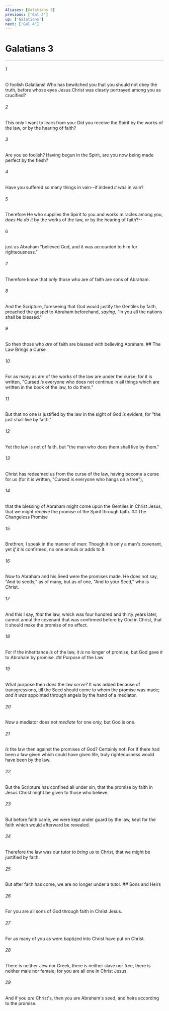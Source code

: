 ```yaml
---
Aliases: [Galatians 3]
previous: ['Gal 2']
up: ['Galatians']
next: ['Gal 4']
---
```

# Galatians 3

***


###### 1 
O foolish Galatians! Who has bewitched you that you should not obey the truth, before whose eyes Jesus Christ was clearly portrayed among you as crucified? 

###### 2 
This only I want to learn from you: Did you receive the Spirit by the works of the law, or by the hearing of faith? 

###### 3 
Are you so foolish? Having begun in the Spirit, are you now being made perfect by the flesh? 

###### 4 
Have you suffered so many things in vain--if indeed _it was_ in vain? 

###### 5 
Therefore He who supplies the Spirit to you and works miracles among you, _does He do it_ by the works of the law, or by the hearing of faith?-- 

###### 6 
just as Abraham "believed God, and it was accounted to him for righteousness." 

###### 7 
Therefore know that _only_ those who are of faith are sons of Abraham. 

###### 8 
And the Scripture, foreseeing that God would justify the Gentiles by faith, preached the gospel to Abraham beforehand, _saying,_ "In you all the nations shall be blessed." 

###### 9 
So then those who _are_ of faith are blessed with believing Abraham. ## The Law Brings a Curse 

###### 10 
For as many as are of the works of the law are under the curse; for it is written, "Cursed _is_ everyone who does not continue in all things which are written in the book of the law, to do them." 

###### 11 
But that no one is justified by the law in the sight of God _is_ evident, for "the just shall live by faith." 

###### 12 
Yet the law is not of faith, but "the man who does them shall live by them." 

###### 13 
Christ has redeemed us from the curse of the law, having become a curse for us (for it is written, "Cursed _is_ everyone who hangs on a tree"), 

###### 14 
that the blessing of Abraham might come upon the Gentiles in Christ Jesus, that we might receive the promise of the Spirit through faith. ## The Changeless Promise 

###### 15 
Brethren, I speak in the manner of men: Though _it is_ only a man's covenant, yet _if it is_ confirmed, no one annuls or adds to it. 

###### 16 
Now to Abraham and his Seed were the promises made. He does not say, "And to seeds," as of many, but as of one, "And to your Seed," who is Christ. 

###### 17 
And this I say, _that_ the law, which was four hundred and thirty years later, cannot annul the covenant that was confirmed before by God in Christ, that it should make the promise of no effect. 

###### 18 
For if the inheritance _is_ of the law, _it is_ no longer of promise; but God gave _it_ to Abraham by promise. ## Purpose of the Law 

###### 19 
What purpose then _does_ the law _serve?_ It was added because of transgressions, till the Seed should come to whom the promise was made; _and it was_ appointed through angels by the hand of a mediator. 

###### 20 
Now a mediator does not _mediate_ for one _only,_ but God is one. 

###### 21 
_Is_ the law then against the promises of God? Certainly not! For if there had been a law given which could have given life, truly righteousness would have been by the law. 

###### 22 
But the Scripture has confined all under sin, that the promise by faith in Jesus Christ might be given to those who believe. 

###### 23 
But before faith came, we were kept under guard by the law, kept for the faith which would afterward be revealed. 

###### 24 
Therefore the law was our tutor _to bring us_ to Christ, that we might be justified by faith. 

###### 25 
But after faith has come, we are no longer under a tutor. ## Sons and Heirs 

###### 26 
For you are all sons of God through faith in Christ Jesus. 

###### 27 
For as many of you as were baptized into Christ have put on Christ. 

###### 28 
There is neither Jew nor Greek, there is neither slave nor free, there is neither male nor female; for you are all one in Christ Jesus. 

###### 29 
And if you _are_ Christ's, then you are Abraham's seed, and heirs according to the promise.

